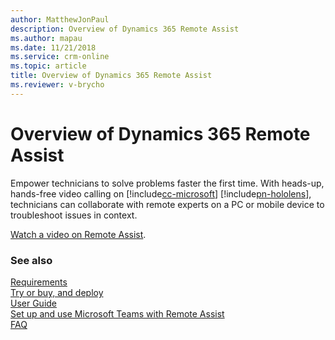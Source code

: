 ```yaml
---
author: MatthewJonPaul
description: Overview of Dynamics 365 Remote Assist
ms.author: mapau
ms.date: 11/21/2018
ms.service: crm-online
ms.topic: article
title: Overview of Dynamics 365 Remote Assist
ms.reviewer: v-brycho
---
```


# Overview of Dynamics 365 Remote Assist

Empower technicians to solve problems faster the first time. With heads-up, hands-free video calling on [!include[cc-microsoft](../includes/cc-microsoft.md)] [!include[pn-hololens](../includes/pn-hololens.md)], technicians can collaborate with remote experts on a PC or mobile device to troubleshoot issues in context. 

[Watch a video on Remote Assist](https://www.youtube.com/watch?v=V732PXZHLiU).

### See also
[Requirements](requirements.md)<br/>
[Try or buy, and deploy](../licensing/buy-and-deploy.md)<br/>
[User Guide](user-guide.md)<br/>
[Set up and use Microsoft Teams with Remote Assist](use-microsoft-teams-with-remote-assist.md)<br/>
[FAQ](faq.md)<br/>
